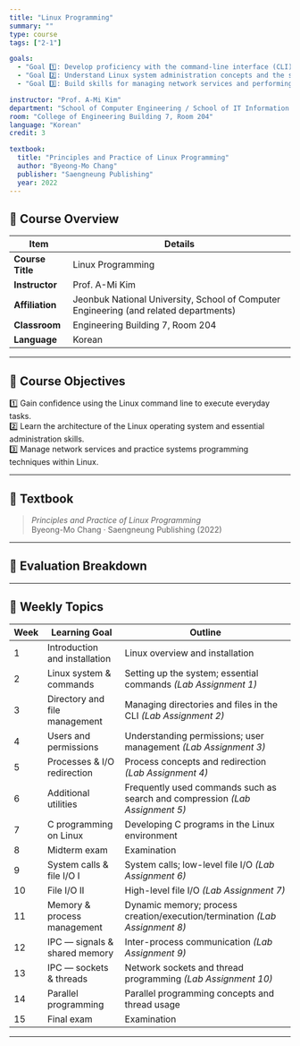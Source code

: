 ```yaml
---
title: "Linux Programming"
summary: ""
type: course
tags: ["2-1"]

goals:
  - "Goal 1️⃣: Develop proficiency with the command-line interface (CLI) in a Linux environment."
  - "Goal 2️⃣: Understand Linux system administration concepts and the structure of the operating system."
  - "Goal 3️⃣: Build skills for managing network services and performing systems programming on Linux."

instructor: "Prof. A-Mi Kim"
department: "School of Computer Engineering / School of IT Information Engineering / School of Computer & Artificial Intelligence, JBNU"
room: "College of Engineering Building 7, Room 204"
language: "Korean"
credit: 3

textbook:
  title: "Principles and Practice of Linux Programming"
  author: "Byeong-Mo Chang"
  publisher: "Saengneung Publishing"
  year: 2022
---
```


<!--more-->

## 📘 Course Overview

| Item | Details |
|------|---------|
| **Course Title** | Linux Programming |
| **Instructor** | Prof. A-Mi Kim |
| **Affiliation** | Jeonbuk National University, School of Computer Engineering (and related departments) |
| **Classroom** | Engineering Building 7, Room 204 |
| **Language** | Korean |

---

## 🎯 Course Objectives

1️⃣ Gain confidence using the Linux command line to execute everyday tasks.  
2️⃣ Learn the architecture of the Linux operating system and essential administration skills.  
3️⃣ Manage network services and practice systems programming techniques within Linux.

---

## 📖 Textbook

> *Principles and Practice of Linux Programming*  
> Byeong-Mo Chang · Saengneung Publishing (2022)

---

## 🧮 Evaluation Breakdown

<canvas id="evaluationChart" width="400" height="400"></canvas>

<script src="https://cdn.jsdelivr.net/npm/chart.js"></script>
<script>
const ctx = document.getElementById('evaluationChart');
new Chart(ctx, {
  type: 'pie',
  data: {
    labels: ['Midterm Exam', 'Final Exam', 'Attendance', 'Assignments'],
    datasets: [{
      data: [35, 35, 10, 20],
      backgroundColor: ['#9ad0f5', '#ffb7b2', '#ffdac1', '#b5ead7'],
      borderColor: '#222',
      borderWidth: 2
    }]
  },
  options: {
    plugins: {
      legend: {
        position: 'bottom',
        labels: { color: '#ddd', font: { size: 14 } }
      }
    }
  }
});
</script>

---

## 📆 Weekly Topics

| Week | Learning Goal | Outline |
|------|---------------|---------|
| 1 | Introduction and installation | Linux overview and installation |
| 2 | Linux system & commands | Setting up the system; essential commands *(Lab Assignment 1)* |
| 3 | Directory and file management | Managing directories and files in the CLI *(Lab Assignment 2)* |
| 4 | Users and permissions | Understanding permissions; user management *(Lab Assignment 3)* |
| 5 | Processes & I/O redirection | Process concepts and redirection *(Lab Assignment 4)* |
| 6 | Additional utilities | Frequently used commands such as search and compression *(Lab Assignment 5)* |
| 7 | C programming on Linux | Developing C programs in the Linux environment |
| 8 | Midterm exam | Examination |
| 9 | System calls & file I/O I | System calls; low-level file I/O *(Lab Assignment 6)* |
| 10 | File I/O II | High-level file I/O *(Lab Assignment 7)* |
| 11 | Memory & process management | Dynamic memory; process creation/execution/termination *(Lab Assignment 8)* |
| 12 | IPC — signals & shared memory | Inter-process communication *(Lab Assignment 9)* |
| 13 | IPC — sockets & threads | Network sockets and thread programming *(Lab Assignment 10)* |
| 14 | Parallel programming | Parallel programming concepts and thread usage |
| 15 | Final exam | Examination |

---
